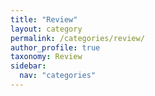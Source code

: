 ```yaml
---
title: "Review"
layout: category
permalink: /categories/review/
author_profile: true
taxonomy: Review
sidebar:
  nav: "categories"
---
```

